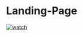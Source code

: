 # Landing-Page
[![watch](https://www.youtube.com/channel/UCfCOsSNqcNRkiviaHH5vnrQ)](https://i.postimg.cc/VNhww78J/Capture.png)
